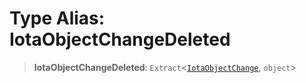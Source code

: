 # Type Alias: IotaObjectChangeDeleted

> **IotaObjectChangeDeleted**: `Extract`\<[`IotaObjectChange`](IotaObjectChange.md), `object`\>
